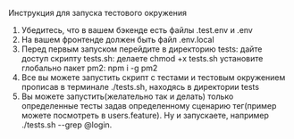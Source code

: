Инструкция для запуска тестового окружения

1. Убедитесь, что в вашем бэкенде есть файлы .test.env и .env
2. На вашем фронтенде должен быть файл .env.local
3. Перед первым запуском перейдите в директорию tests:
   дайте доступ скрипту tests.sh: делаете chmod +x tests.sh
   установите глобально пакет pm2: npm i -g pm2
4. Все вы можете запустить скрипт с тестами и тестовым окружением прописав в терминале ./tests.sh, находясь в директории
   tests
5. Вы можете запустить(желательно так и делать) только определенные тесты задав определенному сценарию тег(пример можете
   посмотреть в users.feature). Ну и запускаете, например ./tests.sh --grep @login.